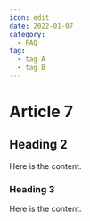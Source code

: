 ```yaml
---
icon: edit
date: 2022-01-07
category:
  - FAQ 
tag:
  - tag A
  - tag B
---
```


# Article 7

## Heading 2

Here is the content.

### Heading 3

Here is the content.
